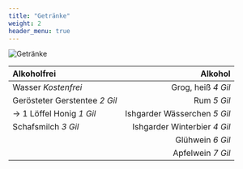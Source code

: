 ```yaml
---
title: "Getränke"
weight: 2
header_menu: true
---
```


![Getränke](images/banner/960x320_Patio_smoking.png)

|Alkoholfrei|Alkohol|
|:---|---:|
| Wasser *Kostenfrei* | Grog, heiß *4 Gil* |
| Gerösteter Gerstentee *2 Gil* | Rum *5 Gil* |
| -> 1 Löffel Honig *1 Gil* | Ishgarder Wässerchen *5 Gil* |
| Schafsmilch *3 Gil* | Ishgarder Winterbier *4 Gil* |
|  | Glühwein *6 Gil* |
|  | Apfelwein *7 Gil* |

